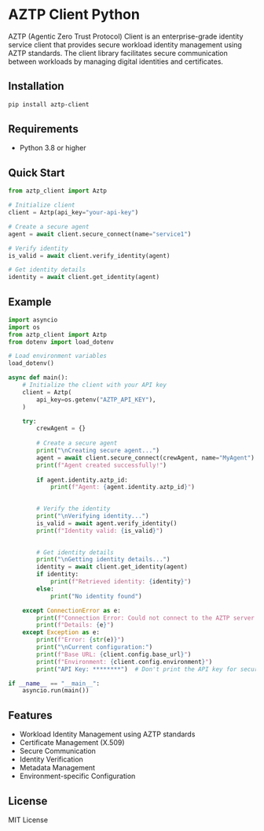# AZTP Client Python

AZTP (Agentic Zero Trust Protocol) Client is an enterprise-grade identity service client that provides secure workload identity management using AZTP standards. The client library facilitates secure communication between workloads by managing digital identities and certificates.

## Installation

```bash
pip install aztp-client
```

## Requirements

- Python 3.8 or higher

## Quick Start

```python
from aztp_client import Aztp

# Initialize client
client = Aztp(api_key="your-api-key")

# Create a secure agent
agent = await client.secure_connect(name="service1")

# Verify identity
is_valid = await client.verify_identity(agent)

# Get identity details
identity = await client.get_identity(agent)
```
## Example

```python
import asyncio
import os
from aztp_client import Aztp
from dotenv import load_dotenv

# Load environment variables
load_dotenv()

async def main():
    # Initialize the client with your API key
    client = Aztp(
        api_key=os.getenv("AZTP_API_KEY"),
    )

    try:
        crewAgent = {}
        
        # Create a secure agent
        print("\nCreating secure agent...")
        agent = await client.secure_connect(crewAgent, name="MyAgent") # you may edit the name to your liking
        print(f"Agent created successfully!")
        
        if agent.identity.aztp_id:
            print(f"Agent: {agent.identity.aztp_id}")

        
        # Verify the identity
        print("\nVerifying identity...")
        is_valid = await agent.verify_identity()
        print(f"Identity valid: {is_valid}")

        
        # Get identity details
        print("\nGetting identity details...")
        identity = await client.get_identity(agent)
        if identity:
            print(f"Retrieved identity: {identity}")
        else:
            print("No identity found") 

    except ConnectionError as e:
        print(f"Connection Error: Could not connect to the AZTP server. Please check your connection and server URL.")
        print(f"Details: {e}")
    except Exception as e:
        print(f"Error: {str(e)}")
        print("\nCurrent configuration:")
        print(f"Base URL: {client.config.base_url}")
        print(f"Environment: {client.config.environment}")
        print("API Key: ********")  # Don't print the API key for security

if __name__ == "__main__":
    asyncio.run(main())
```

## Features

- Workload Identity Management using AZTP standards
- Certificate Management (X.509)
- Secure Communication
- Identity Verification
- Metadata Management
- Environment-specific Configuration

## License

MIT License 